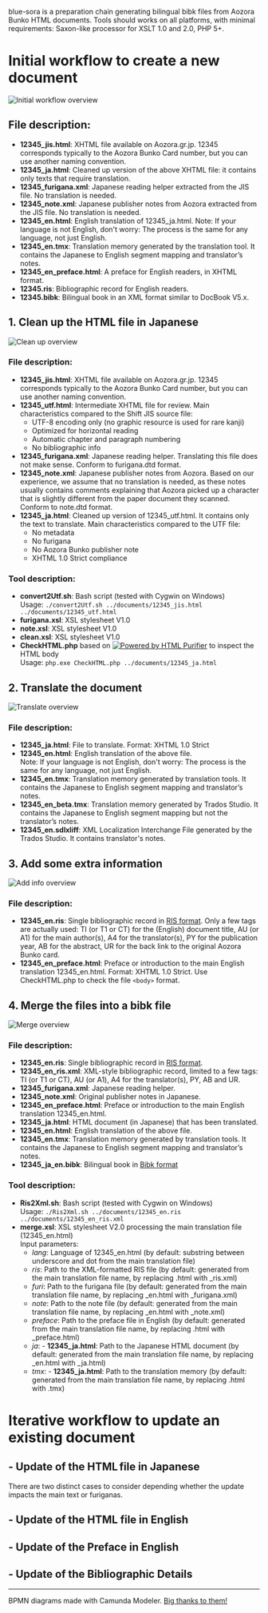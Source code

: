 blue-sora is a preparation chain generating bilingual bibk files from Aozora Bunko HTML documents. Tools should works on all platforms, with minimal requirements: Saxon-like processor for XSLT 1.0 and 2.0, PHP 5+.

# Initial workflow to create a new document
![Initial workflow overview](0-InitialWorkflow.png)
## File description:
- **12345_jis.html**: XHTML file available on Aozora.gr.jp. 12345 corresponds typically to the Aozora Bunko Card number, but you can use another naming convention.
- **12345_ja.html**: Cleaned up version of the above XHTML file: it contains only texts that require translation.
- **12345_furigana.xml**: Japanese reading helper extracted from the JIS file. No translation is needed.
- **12345_note.xml**: Japanese publisher notes from Aozora extracted from the JIS file. No translation is needed.
- **12345_en.html**: English translation of 12345_ja.html. Note: If your language is not English, don't worry: The process is the same for any language, not just English.
- **12345_en.tmx**: Translation memory generated by the translation tool. It contains the Japanese to English segment mapping and translator’s notes.
- **12345_en_preface.html**: A preface for English readers, in XHTML format.
- **12345.ris**: Bibliographic record for English readers.
- **12345.bibk**: Bilingual book in an XML format similar to DocBook V5.x.
## 1. Clean up the HTML file in Japanese
![Clean up overview](1-CleanUp.png)
### File description:
- **12345_jis.html**: XHTML file available on Aozora.gr.jp. 12345 corresponds typically to the Aozora Bunko Card number, but you can use another naming convention.
- **12345_utf.html**: Intermediate XHTML file for review. Main characteristics compared to the Shift JIS source file:
  - UTF-8 encoding only (no graphic resource is used for rare kanji)
  - Optimized for horizontal reading
  - Automatic chapter and paragraph numbering
  - No bibliographic info
- **12345_furigana.xml**: Japanese reading helper. Translating this file does not make sense. Conform to furigana.dtd format.
- **12345_note.xml**: Japanese publisher notes from Aozora. Based on our experience, we assume that no translation is needed, as these notes usually contains comments explaining that Aozora picked up a character that is slightly different from the paper document they scanned. Conform to note.dtd format.
- **12345_ja.html**: Cleaned up version of 12345_utf.html. It contains only the text to translate. Main characteristics compared to the UTF file:
  - No metadata
  - No furigana
  - No Aozora Bunko publisher note
  - XHTML 1.0 Strict compliance
### Tool description:
- **convert2Utf.sh**: Bash script (tested with Cygwin on Windows)  
  Usage: `./convert2Utf.sh ../documents/12345_jis.html ../documents/12345_utf.html`
- **furigana.xsl**: XSL stylesheet V1.0
- **note.xsl**: XSL stylesheet V1.0
- **clean.xsl**: XSL stylesheet V1.0
- **CheckHTML.php** based on [![Powered by HTML Purifier](http://htmlpurifier.org/live/art/powered.png 'HTML Purifier')](http://htmlpurifier.org/) to inspect the HTML body  
  Usage: `php.exe CheckHTML.php ../documents/12345_ja.html`
## 2. Translate the document
![Translate overview](2-Translate.png)
### File description:
- **12345_ja.html**: File to translate. Format: XHTML 1.0 Strict
- **12345_en.html**: English translation of the above file.  
  Note: If your language is not English, don't worry: The process is the same for any language, not just English.
- **12345_en.tmx**: Translation memory generated by translation tools. It contains the Japanese to English segment mapping and translator’s notes.
- **12345_en_beta.tmx**: Translation memory generated by Trados Studio. It contains the Japanese to English segment mapping but not the translator’s notes.
- **12345_en.sdlxliff**: XML Localization Interchange File generated by the Trados Studio. It contains translator's notes.

## 3. Add some extra information
![Add info overview](3-AddInfo.png)
### File description:
- **12345_en.ris**: Single bibliographic record in [RIS format](https://en.wikipedia.org/wiki/RIS_(file_format)). Only a few tags are actually used: TI (or T1 or CT) for the (English) document title, AU (or A1) for the main author(s), A4 for the translator(s), PY for the publication year, AB for the abstract, UR for the back link to the original Aozora Bunko card.
- **12345_en_preface.html**: Preface or introduction to the main English translation 12345_en.html. Format: XHTML 1.0 Strict. Use CheckHTML.php to check the file `<body>` format.
## 4. Merge the files into a bibk file
![Merge overview](4-Merge.png)
### File description:
- **12345_en.ris**: Single bibliographic record in [RIS format](https://en.wikipedia.org/wiki/RIS_(file_format)).
- **12345_en_ris.xml**: XML-style bibliographic record, limited to a few tags: TI (or T1 or CT), AU (or A1), A4 for the translator(s), PY, AB and UR.
- **12345_furigana.xml**: Japanese reading helper.
- **12345_note.xml**: Original publisher notes in Japanese.
- **12345_en_preface.html**: Preface or introduction to the main English translation 12345_en.html.
- **12345_ja.html**: HTML document (in Japanese) that has been translated.
- **12345_en.html**: English translation of the above file.
- **12345_en.tmx**: Translation memory generated by translation tools. It contains the Japanese to English segment mapping and translator’s notes.
- **12345_ja_en.bibk**: Bilingual book in [Bibk format](https://github.com/japotrad/bibk)
### Tool description:
- **Ris2Xml.sh**: Bash script (tested with Cygwin on Windows)  
  Usage: `./Ris2Xml.sh ../documents/12345_en.ris ../documents/12345_en_ris.xml`
- **merge.xsl**: XSL stylesheet V2.0 processing the main translation file (12345_en.html)  
  Input parameters:  
  - *lang*: Language of 12345_en.html (by default: substring between underscore and dot from the main translation file)  
  - *ris*: Path to the XML-formatted RIS file (by default: generated from the main translation file name, by replacing .html with _ris.xml)  
  - *furi*: Path to the furigana file (by default: generated from the main translation file name, by replacing _en.html with _furigana.xml)  
  - *note*: Path to the note file (by default: generated from the main translation file name, by replacing _en.html with _note.xml)  
  - *preface*: Path to the preface file in English (by default: generated from the main translation file name, by replacing .html with _preface.html)  
  - *ja*: - **12345_ja.html**: Path to the Japanese HTML document (by default: generated from the main translation file name, by replacing _en.html with _ja.html)  
  - *tmx*: - **12345_ja.html**: Path to the translation memory (by default: generated from the main translation file name, by replacing .html with .tmx)  
  
 


# Iterative workflow to update an existing document
## - Update of the HTML file in Japanese
There are two distinct cases to consider depending whether the update impacts the main text or furiganas.
## - Update of the HTML file in English
## - Update of the Preface in English
## - Update of the Bibliographic Details
---
BPMN diagrams made with Camunda Modeler. [Big thanks to them!](https://camunda.com/)

